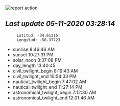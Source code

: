 ![report action](https://github.com/matiasz8/actions-for-reports/workflows/report%20action/badge.svg?branch=develop) 


## *****Last update 05-11-2020 03:28:14*****



		 Latitud: -34.61315
		 Longitud: -58.37723

 - sunrise 	 8:46:46 AM
 - sunset 	 10:27:31 PM
 - solar_noon 	 3:37:08 PM
 - day_length 	 13:40:45
 - civil_twilight_begin 	 8:19:43 AM
 - civil_twilight_end 	 10:54:33 PM
 - nautical_twilight_begin 	 7:47:02 AM
 - nautical_twilight_end 	 11:27:14 PM
 - astronomical_twilight_begin 	 7:12:30 AM
 - astronomical_twilight_end 	 12:01:46 AM

